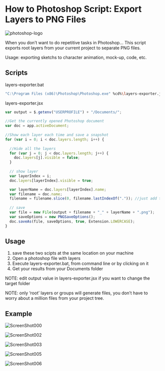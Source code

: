 How to Photoshop Script: Export Layers to PNG Files
======

![photoshop-logo](https://damienfremont.files.wordpress.com/2019/05/photoshop-logo.png?w=700)

When you don’t want to do repetitive tasks in Photoshop… This script exports root layers from your current project to separate PNG files.

Usage: exporting sketchs to character animation, mock-up, code, etc.

## Scripts

layers-exporter.bat
````bash
"C:\Program Files (x86)\Photoshop\Photoshop.exe" %cd%\layers-exporter.jsx`
````

layers-exporter.jsx
````javascript
var output = $.getenv("USERPROFILE") + "/Documents/";
 
//Get the currently opened Photoshop document
var doc = app.activeDocument;
 
//Show each layer each time and save a snapshot
for (var i = 0; i < doc.layers.length; i++) {
 
  //Hide all the layers
  for (var j = 0; j < doc.layers.length; j++) {
    doc.layers[j].visible = false;
  }
 
  // show layer
  var layerIndex = i;
  doc.layers[layerIndex].visible = true;

  var layerName = doc.layers[layerIndex].name;
  var filename = doc.name;
  filename = filename.slice(0, filename.lastIndexOf(".")); //just add this line to the construction.
 
  // save
  var file = new File(output + filename + "_" + layerName + ".png");
  var saveOptions = new PNGSaveOptions();
  doc.saveAs(file, saveOptions, true, Extension.LOWERCASE);
}
````

## Usage

1.  save these two scipts at the same location on your machine
2.  Open a photoshop file with layers
3.  Execute layers-exporter.bat, from command line or by clicking on it
4.  Get your results from your Documents folder

NOTE: edit output value in layers-exporter.jsx if you want to change the target folder

NOTE: only ‘root’ layers or groups will generate files, you don’t have to worry about a million files from your project tree.

## Example

![ScreenShot000](https://damienfremont.files.wordpress.com/2019/05/screenshot000.png?w=700)

![ScreenShot002](https://damienfremont.files.wordpress.com/2019/05/screenshot002.png?w=700)

![ScreenShot003](https://damienfremont.files.wordpress.com/2019/05/screenshot003.png?w=700)

![ScreenShot005](https://damienfremont.files.wordpress.com/2019/05/screenshot005.png?w=700)

![ScreenShot006](https://damienfremont.files.wordpress.com/2019/05/screenshot006.png?w=700)